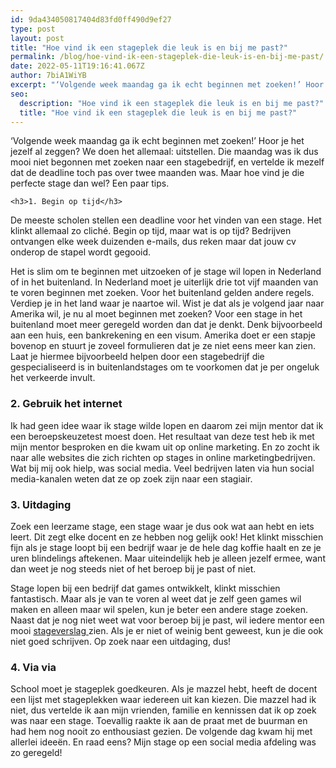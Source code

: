 ```yaml
---
id: 9da434050817404d83fd0ff490d9ef27
type: post
layout: post
title: "Hoe vind ik een stageplek die leuk is en bij me past?"
permalink: /blog/hoe-vind-ik-een-stageplek-die-leuk-is-en-bij-me-past/
date: 2022-05-11T19:16:41.067Z
author: 7biA1WiYB
excerpt: "‘Volgende week maandag ga ik echt beginnen met zoeken!’ Hoor je het jezelf al zeggen? We doen het allemaal: uitstellen. Die maandag was ik dus mooi niet begonnen met zoeken naar een stagebedrijf, en vertelde ik mezelf dat de deadline toch pas over twee maanden was. Maar hoe vind je die perfecte stage dan wel? Een paar tips.  "
seo:
  description: "Hoe vind ik een stageplek die leuk is en bij me past?"
  title: "Hoe vind ik een stageplek die leuk is en bij me past?"
---
```

‘Volgende week maandag ga ik echt beginnen met zoeken!’ Hoor je het jezelf al zeggen? We doen het allemaal: uitstellen. Die maandag was ik dus mooi niet begonnen met zoeken naar een stagebedrijf, en vertelde ik mezelf dat de deadline toch pas over twee maanden was. Maar hoe vind je die perfecte stage dan wel? Een paar tips.  

    <h3>1. Begin op tijd</h3>
<p>De meeste scholen stellen een deadline voor het vinden van een stage. Het klinkt allemaal zo cliché. Begin op tijd, maar wat is op tijd? Bedrijven ontvangen elke week duizenden e-mails, dus reken maar dat jouw cv onderop de stapel wordt gegooid.</p>
<p>Het is slim om te beginnen met uitzoeken of je stage wil lopen in Nederland of in het buitenland. In Nederland moet je uiterlijk drie tot vijf maanden van te voren beginnen met zoeken. Voor het buitenland gelden andere regels. Verdiep je in het land waar je naartoe wil. Wist je dat als je volgend jaar naar Amerika wil, je nu al moet beginnen met zoeken? Voor een stage in het buitenland moet meer geregeld worden dan dat je denkt. Denk bijvoorbeeld aan een huis, een bankrekening en een visum. Amerika doet er een stapje bovenop en stuurt je zoveel formulieren dat je ze niet eens meer kan zien. Laat je hiermee bijvoorbeeld helpen door een stagebedrijf die gespecialiseerd is in buitenlandstages om te voorkomen dat je per ongeluk het verkeerde invult.</p>
<h3>2. Gebruik het internet</h3>
<p>Ik had geen idee waar ik stage wilde lopen en daarom zei mijn mentor dat ik een beroepskeuzetest moest doen. Het resultaat van deze test heb ik met mijn mentor besproken en die kwam uit op online marketing. En zo zocht ik naar alle websites die zich richten op stages in online marketingbedrijven. Wat bij mij ook hielp, was social media. Veel bedrijven laten via hun social media-kanalen weten dat ze op zoek zijn naar een stagiair.</p>
<h3>3. Uitdaging</h3>
<p>Zoek een leerzame stage, een stage waar je dus ook wat aan hebt en iets leert. Dit zegt elke docent en ze hebben nog gelijk ook! Het klinkt misschien fijn als je stage loopt bij een bedrijf waar je de hele dag koffie haalt en ze je uren blindelings aftekenen. Maar uiteindelijk heb je alleen jezelf ermee, want dan weet je nog steeds niet of het beroep bij je past of niet.</p>
<p>Stage lopen bij een bedrijf dat games ontwikkelt, klinkt misschien fantastisch. Maar als je van te voren al weet dat je zelf geen games wil maken en alleen maar wil spelen, kun je beter een andere stage zoeken. Naast dat je nog niet weet wat voor beroep bij je past, wil iedere mentor een mooi <a href="https://www.stage.nl/stage-lopen/stageverslag" target="_blank">stageverslag </a>zien. Als je er niet of weinig bent geweest, kun je die ook niet goed schrijven. Op zoek naar een uitdaging, dus!</p>
<h3>4. Via via</h3>
<p>School moet je stageplek goedkeuren. Als je mazzel hebt, heeft de docent een lijst met stageplekken waar iedereen uit kan kiezen. Die mazzel had ik niet, dus vertelde ik aan mijn vrienden, familie en kennissen dat ik op zoek was naar een stage. Toevallig raakte ik aan de praat met de buurman en had hem nog nooit zo enthousiast gezien. De volgende dag kwam hij met allerlei ideeën. En raad eens? Mijn stage op een social media afdeling was zo geregeld!</p>  
